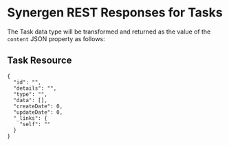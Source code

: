 # Synergen REST Responses for Tasks

The Task data type will be transformed and returned as the value of the `content` JSON property as follows:

## Task Resource

```json5
{
  "id": "",
  "details": "",
  "type": "",
  "data": [],
  "createDate": 0,
  "updateDate": 0,
  "_links": {
    "self": ""
  }
}
```

